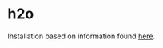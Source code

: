 # h2o

Installation based on information found [here](https://h2o-release.s3.amazonaws.com/h2o/rel-turing/1/docs-website/h2o-docs/docker.html).